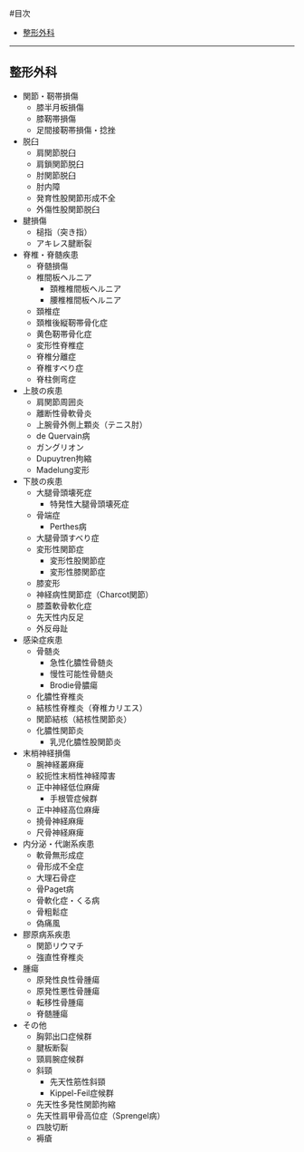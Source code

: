 #目次
- [整形外科](#整形外科)
***
## <a name="整形外科">整形外科</a>
- 関節・靭帯損傷
	- 膝半月板損傷
	- 膝靭帯損傷
	- 足間接靭帯損傷・捻挫
- 脱臼
	- 肩関節脱臼
	- 肩鎖関節脱臼
	- 肘関節脱臼
	- 肘内障
	- 発育性股関節形成不全
	- 外傷性股関節脱臼
- 腱損傷
	- 槌指（突き指）
	- アキレス腱断裂
- 脊椎・脊髄疾患
	- 脊髄損傷
	- 椎間板ヘルニア
		- 頚椎椎間板ヘルニア
		- 腰椎椎間板ヘルニア
	- 頚椎症
	- 頚椎後縦靭帯骨化症
	- 黄色靭帯骨化症
	- 変形性脊椎症
	- 脊椎分離症
	- 脊椎すべり症
	- 脊柱側弯症
- 上肢の疾患
	- 肩関節周囲炎
	- 離断性骨軟骨炎
	- 上腕骨外側上顆炎（テニス肘）
	- de Quervain病
	- ガングリオン
	- Dupuytren拘縮
	- Madelung変形
- 下肢の疾患
	- 大腿骨頭壊死症
		- 特発性大腿骨頭壊死症
	- 骨端症
		- Perthes病
	- 大腿骨頭すべり症
	- 変形性関節症
		- 変形性股関節症
		- 変形性膝関節症
	- 膝変形
	- 神経病性関節症（Charcot関節）
	- 膝蓋軟骨軟化症
	- 先天性内反足
	- 外反母趾
- 感染症疾患
	- 骨髄炎
		- 急性化膿性骨髄炎
		- 慢性可能性骨髄炎
		- Brodie骨膿瘍
	- 化膿性脊椎炎
	- 結核性脊椎炎（脊椎カリエス）
	- 関節結核（結核性関節炎）
	- 化膿性関節炎
		- 乳児化膿性股関節炎
- 末梢神経損傷
	- 腕神経叢麻痺
	- 絞扼性末梢性神経障害
	- 正中神経低位麻痺
		- 手根管症候群
	- 正中神経高位麻痺
	- 撓骨神経麻痺
	- 尺骨神経麻痺
- 内分泌・代謝系疾患
	- 軟骨無形成症
	- 骨形成不全症
	- 大理石骨症
	- 骨Paget病
	- 骨軟化症・くる病
	- 骨粗鬆症
	- 偽痛風
- 膠原病系疾患
	- 関節リウマチ
	- 強直性脊椎炎
- 腫瘍
	- 原発性良性骨腫瘍
	- 原発性悪性骨腫瘍
	- 転移性骨腫瘍
	- 脊髄腫瘍
- その他
	- 胸郭出口症候群
	- 腱板断裂
	- 頸肩腕症候群
	- 斜頸
		- 先天性筋性斜頸
		- Kippel-Feil症候群
	- 先天性多発性関節拘縮
	- 先天性肩甲骨高位症（Sprengel病）
	- 四肢切断
	- 褥瘡